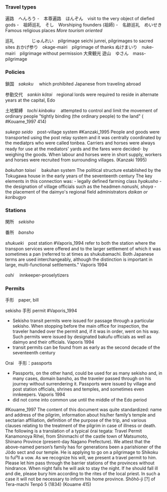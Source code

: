 ### Travel types
遍路　へんろう
-　本尊遍路　ほんぞん　visit to the very object of diefied gods 
-　祖師巡礼　そし　Worshiping founders (祖師)
-　名跡巡礼　めいせき　Famous religious places *More tourism oriented*

巡礼　　　　じゅんれい　pilgrimage
seichi junrei, pilgrimages to sacred sites
おかげ参り　okage-mairi　pilgrimage of thanks
ぬけまいり　nuke-mairi　pilgrimage without permission
大衆観光
遊山　ゆさん　mass-pilgrimage
### Policies

鎖国　*sakoku*　 which prohibited Japanese from traveling abroad

参勤交代　*sankin kõtai*　regional lords were required to reside in alternate years at the capital, Edo

土地緊縛　*tochi kinbaku* 　attempted to control and limit the movement of ordinary people
	"tightly binding (the ordinary people) to the land" ( #Kouame_1997  414)

*sukego seido*　post-village system
#Kanzaki_1995 
	People and goods were transported using the post relay system and it was centrally coordinated by the mediatprs who were called tonbea. Carriers and horses were always ready for use at the mediators' yards and the fares were decided･ by weighing the goods. When labour and horses were in short supply, workers and horses were recruited from surrounding villages. (Kanzaki 1995)

*bakuhan taisei*　 bakuhan system
	The political structure established by the Tokugawa house in the early years of the seventeenth century 
	The key elements in this connection was: 
	-  legally defined farming class *hyakusho*
	-  the designation of village officials such as the headmen *nanushi, shoya* 
	-  the placement of the daimyo's regional field administrators *daikan or koribugyo*
### Stations

関所　*sekisho*

番所　*bansho*

*shukuek*i　post station
#Vaporis_1994 
	refer to both the station where the transpon services were offered and to the larger settlement of which it was sometimes a pan (referred to at times as shukubamachi. Both Japanese terms are used interchangeably, although the distinction is important in large, multi-functional settlements." Vaporis 1994

*oshi* 　innkeeper-proselytizers

### Permits
手形　paper, bill

sekisho 手形  permit
#Vaporis_1994 
- Sekisho transit permits were issued for passage through a particular sekisho. When stopping before the main office for inspection, the traveler handed over the permit and, if it was in order, went on his way. Such permits were issued by designated bakufu officials as well as daimyo and their officials. Vaporis 1994
- transit permits can be found from as early as the second decade of the seventeenth century

Orai　手形：passports 
- Passports, on the other hand, could be used for as many sekisho and, in many cases, domain bansho, as the traveler passed through on his journey without surrendering it. Passports were issued by village and post station officials, shrines and temples, and sometimes even innkeepers. Vaporis 1994
- did not come into common use until the middle of the Edo period

#Kouame_1997 
	The content of this document was quite standardized: name and address of the pilgrim, information about his/her family’s temple and sectarian affiliation, definition of the purpose of the trip, and various clauses relating to the treatment of the pilgrim in case of illness or death. The following is a translation of a typical õrai tegata: 
		Travel Permit
		Kanamonoya Rihei, from Shinmachi of the castle town of Matsumoto, Shinano Province (present-day Nagano Prefecture). We attest that the above-named person’s family has for generations been a parishioner of the Jõdo sect and our temple. He is applying to go on a pilgrimage to Shikoku to ful³ll a vow. As we recognize his will, we present a travel permit to him. Please let him pass through the barrier stations of the provinces without hindrance. When night falls he will ask to stay the night. If he should fall ill and die, please bury him according to the rites of the local priest. In such a case it will not be necessary to inform his home province.
		Shõhõ-ji [?] of Tera-machi Tenpõ 5 (1834)
	(Kouame 415)